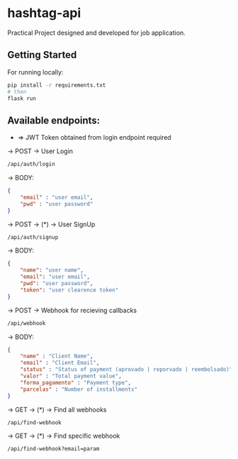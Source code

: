 # hashtag-api
Practical Project designed and developed for job application. 

## Getting Started
For running locally:

```bash
pip install -r requirements.txt
# then
flask run
```
## Available endpoints:

* => JWT Token obtained from login endpoint required 

-> POST -> User Login
```bash
/api/auth/login
```
-> BODY:
```json
{
    "email" : "user email",
    "pwd" : "user password"
}
```

-> POST -> (*) -> User SignUp 
```bash
/api/auth/signup
```
-> BODY:
```json
{
    "name": "user name",
    "email": "user email",
    "pwd": "user password",
    "token": "user clearence token"
}
```

-> POST -> Webhook for recieving callbacks
```bash
/api/webhook
```
-> BODY:
```json
{
    "name" : "Client Name",
    "email" : "Client Email",
    "status" : "Status of payment (aprovado | reporvado | reembolsado)",
    "valor" : "Total payment value",
    "forma_pagamento" : "Payment type",
    "parcelas" : "Number of installments"
}
```

-> GET -> (*) -> Find all webhooks
```bash
/api/find-webhook
```

-> GET -> (*) -> Find specific webhook
```bash
/api/find-webhook?email=param
```